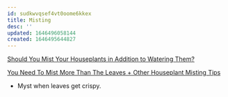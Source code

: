 ```yaml
---
id: sudkwvqsef4vt0oome6kkex
title: Misting
desc: ''
updated: 1646496058144
created: 1646495644827
---
```


[Should You Mist Your Houseplants in Addition to Watering Them?](https://www.marthastewart.com/2139694/benefits-misting-and-watering-house-plants)

[You Need To Mist More Than The Leaves + Other Houseplant Misting Tips](https://www.mindbodygreen.com/articles/do-plants-really-need-to-be-misted-we-asked-experts)

* Myst when leaves get crispy. 
